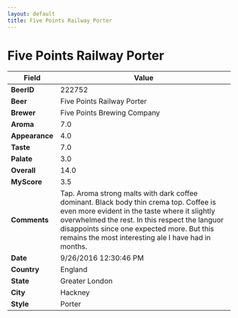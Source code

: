 ```yaml
---
layout: default
title: Five Points Railway Porter
---
```


# Five Points Railway Porter

| Field         | Value     |
|---------------|-----------|
| **BeerID** | 222752 |
| **Beer** | Five Points Railway Porter |
| **Brewer** | Five Points Brewing Company |
| **Aroma** | 7.0 |
| **Appearance** | 4.0 |
| **Taste** | 7.0 |
| **Palate** | 3.0 |
| **Overall** | 14.0 |
| **MyScore** | 3.5 |
| **Comments** | Tap. Aroma strong malts with dark coffee dominant. Black body thin crema top. Coffee is even more evident in the taste where it slightly overwhelmed the rest. In this respect the languor disappoints since one expected more. But this remains the most interesting ale I have had in months. |
| **Date** | 9/26/2016 12:30:46 PM |
| **Country** | England |
| **State** | Greater London |
| **City** | Hackney |
| **Style** | Porter |
